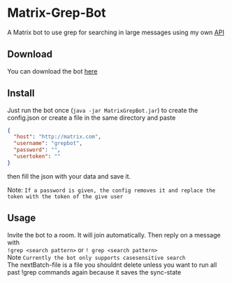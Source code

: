 # Matrix-Grep-Bot
A Matrix bot to use grep for searching in large messages using my own [API](https://github.com/JojiiOfficial/Matrix-ClientServer-API-java)

## Download

You can download the bot [here](https://jojii.de/files/matrix/bots/MatrixGrepBot.jar)

## Install
Just run the bot once (`java -jar MatrixGrepBot.jar`) to create the config.json or create a file in the same directory and paste

```json
{
  "host": "http://matrix.com",
  "username": "grepbot",
  "password": "",
  "usertoken": ""
}
```
then fill the json with your data and save it.

Note: `If a password is given, the config removes it and replace the token with the token of the give user`

## Usage
Invite the bot to a room. It will join automatically. Then reply on a message with <br>`!grep <search pattern>` or `! grep <search pattern>`
<br>Note `Currently the bot only supports casesensitive search`
<br>The nextBatch-file is a file you shouldnt delete unless you want to run all past !grep commands again because it saves the sync-state
